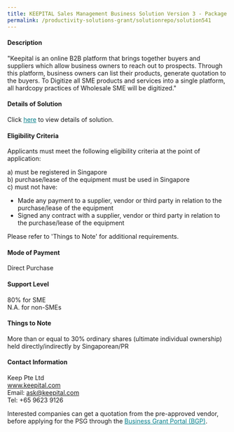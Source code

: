 ```yaml
---
title: KEEPITAL Sales Management Business Solution Version 3 - Package (250 Product Showcase)
permalink: /productivity-solutions-grant/solutionrepo/solution541
---
```


#### Description

"Keepital is an online B2B platform that brings together buyers and suppliers which allow business owners to reach out to prospects. Through this platform, business owners can list their products, generate quotation to the buyers.
To Digitize all SME products and services into a single platform, all hardcopy practices of Wholesale SME will be digitized."


#### Details of Solution

Click <a href='https://gb-assist-staging.netlify.app/images/psg/Keep_20190044_Annex_3_20200625143301_Part_3.pdf' style='color:#037e8a'>here</a> to view details of solution.

#### Eligibility Criteria

Applicants must meet the following eligibility criteria at the point of application:

a) must be registered in Singapore <br>
b) purchase/lease of the equipment must be used in Singapore <br>
c) must not have:
- Made any payment to a supplier, vendor or third party in relation to the purchase/lease of the equipment
- Signed any contract with a supplier, vendor or third party in relation to the purchase/lease of the equipment

Please refer to 'Things to Note' for additional requirements.

#### Mode of Payment
Direct Purchase

#### Support Level
80% for SME <br>
N.A. for non-SMEs

#### Things to Note
More than or equal to 30% ordinary shares (ultimate individual ownership) held directly/indirectly by Singaporean/PR

#### Contact Information
Keep Pte Ltd<br>www.keepital.com<br>Email: ask@keepital.com<br>Tel: +65 9623 9126

Interested companies can get a quotation from the pre-approved vendor, before applying for the PSG through the <a target='_blank' style='color:#037e8a' href='https://www.businessgrants.gov.sg/'>Business Grant Portal (BGP)</a>.
